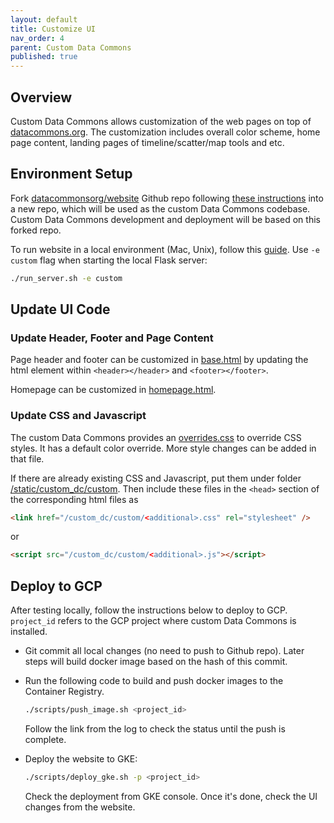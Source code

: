 ```yaml
---
layout: default
title: Customize UI
nav_order: 4
parent: Custom Data Commons
published: true
---
```


## Overview

Custom Data Commons allows customization of the web pages on top of
[datacommons.org](https://datacommons.org). The customization includes overall
color scheme, home page content, landing pages of timeline/scatter/map tools
and etc.

## Environment Setup

Fork [datacommonsorg/website](https://github.com/datacommonsorg/website) Github
repo following [these
instructions](https://github.com/datacommonsorg/website#github-workflow) into a
new repo, which will be used as the custom Data Commons codebase. Custom Data
Commons development and deployment will be based on this forked repo.

To run website in a local environment (Mac, Unix), follow this
[guide](https://github.com/datacommonsorg/website/blob/master/docs/developer_guide.md#local-development-with-flask).
Use `-e custom` flag when starting the local Flask server:

```bash
./run_server.sh -e custom
```

## Update UI Code

### Update Header, Footer and Page Content

Page header and footer can be customized in
[base.html](https://github.com/datacommonsorg/website/blob/master/server/templates/custom_dc/custom/base.html)
by updating the html element within `<header></header>` and `<footer></footer>`.

Homepage can be customized in
[homepage.html](https://github.com/datacommonsorg/website/blob/master/server/templates/custom_dc/custom/homepage.html).

### Update CSS and Javascript

The custom Data Commons provides an
[overrides.css](https://github.com/datacommonsorg/website/tree/master/static/custom_dc/custom/overrides.css)
to override CSS styles. It has a default color override. More style changes can
be added in that file.

If there are already existing CSS and Javascript, put them under folder
[/static/custom_dc/custom](https://github.com/datacommonsorg/website/tree/master/static/custom_dc/custom).
Then include these files in the `<head>` section of the corresponding html files
as

```html
<link href="/custom_dc/custom/<additional>.css" rel="stylesheet" />
```

or

```html
<script src="/custom_dc/custom/<additional>.js"></script>
```

## Deploy to GCP

After testing locally, follow the instructions below to deploy to GCP.
`project_id` refers to the GCP project where custom Data Commons is installed.

- Git commit all local changes (no need to push to Github repo). Later steps
  will build docker image based on the hash of this commit.

- Run the following code to build and push docker images to the Container
  Registry.

  ```bash
  ./scripts/push_image.sh <project_id>
  ```

  Follow the link from the log to check the status until the push is complete.

- Deploy the website to GKE:

  ```bash
  ./scripts/deploy_gke.sh -p <project_id>
  ```

  Check the deployment from GKE console. Once it's done, check the UI changes
  from the website.
